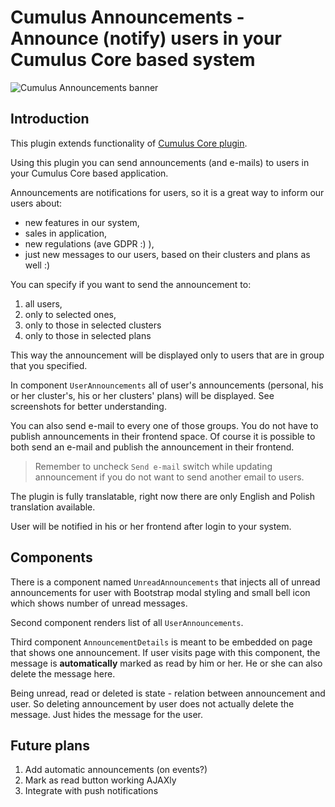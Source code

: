 # Cumulus Announcements -  Announce (notify) users in your Cumulus Core based system 
![Cumulus Announcements banner](https://raw.githubusercontent.com/initbizlab/initbizlab.github.io/master/cumulusannouncements/assets/images/cumulus-announcements-banner.png)

## Introduction

This plugin extends functionality of [Cumulus Core plugin](https://octobercms.com/plugin/initbiz-cumuluscore).

Using this plugin you can send announcements (and e-mails) to users in your Cumulus Core based application.

Announcements are notifications for users, so it is a great way to inform our users about:
* new features in our system,
* sales in application,
* new regulations (ave GDPR :) ),
* just new messages to our users, based on their clusters and plans as well :)

You can specify if you want to send the announcement to:
1. all users,
1. only to selected ones,
1. only to those in selected clusters
1. only to those in selected plans

This way the announcement will be displayed only to users that are in group that you specified.

[//]: # (Documentation)

In component `UserAnnouncements` all of user's announcements (personal, his or her cluster's, his or her clusters' plans) will be displayed. See screenshots for better understanding.

You can also send e-mail to every one of those groups. You do not have to publish announcements in their frontend space. Of course it is possible to both send an e-mail and publish the announcement in their frontend.

> Remember to uncheck `Send e-mail` switch while updating announcement if you do not want to send another email to users.

The plugin is fully translatable, right now there are only English and Polish translation available.

User will be notified in his or her frontend after login to your system.

## Components
There is a component named `UnreadAnnouncements` that injects all of unread announcements for user with Bootstrap modal styling and small bell icon which shows number of unread messages.

Second component renders list of all `UserAnnouncements`.

Third component `AnnouncementDetails` is meant to be embedded on page that shows one announcement. If user visits page with this component, the message is **automatically** marked as read by him or her. He or she can also delete the message here.

Being unread, read or deleted is state - relation between announcement and user. So deleting announcement by user does not actually delete the message. Just hides the message for the user.

## Future plans
1. Add automatic announcements (on events?)
1. Mark as read button working AJAXly
1. Integrate with push notifications